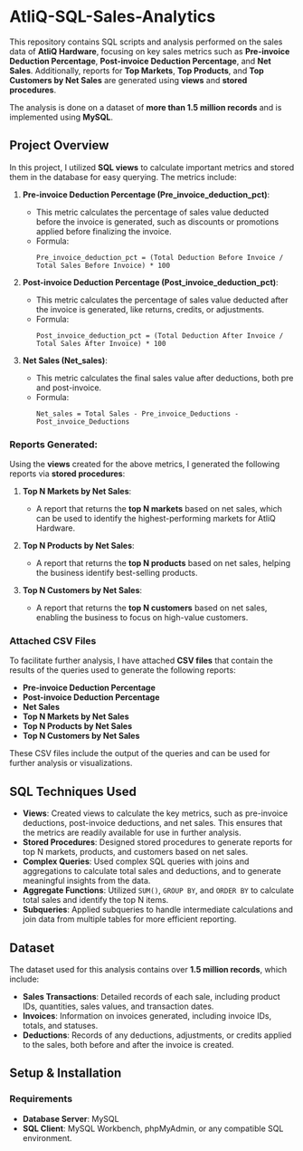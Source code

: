 # AtliQ-SQL-Sales-Analytics 
This repository contains SQL scripts and analysis performed on the sales data of **AtliQ Hardware**, focusing on key sales metrics such as **Pre-invoice Deduction Percentage**, **Post-invoice Deduction Percentage**, and **Net Sales**. Additionally, reports for **Top Markets**, **Top Products**, and **Top Customers by Net Sales** are generated using **views** and **stored procedures**.

The analysis is done on a dataset of **more than 1.5 million records** and is implemented using **MySQL**.

## Project Overview

In this project, I utilized **SQL views** to calculate important metrics and stored them in the database for easy querying. The metrics include:

1. **Pre-invoice Deduction Percentage (Pre_invoice_deduction_pct)**:
   - This metric calculates the percentage of sales value deducted before the invoice is generated, such as discounts or promotions applied before finalizing the invoice.
   - Formula: 
     ```
     Pre_invoice_deduction_pct = (Total Deduction Before Invoice / Total Sales Before Invoice) * 100
     ```

2. **Post-invoice Deduction Percentage (Post_invoice_deduction_pct)**:
   - This metric calculates the percentage of sales value deducted after the invoice is generated, like returns, credits, or adjustments.
   - Formula: 
     ```
     Post_invoice_deduction_pct = (Total Deduction After Invoice / Total Sales After Invoice) * 100
     ```

3. **Net Sales (Net_sales)**:
   - This metric calculates the final sales value after deductions, both pre and post-invoice.
   - Formula: 
     ```
     Net_sales = Total Sales - Pre_invoice_Deductions - Post_invoice_Deductions
     ```

### Reports Generated:

Using the **views** created for the above metrics, I generated the following reports via **stored procedures**:

1. **Top N Markets by Net Sales**: 
   - A report that returns the **top N markets** based on net sales, which can be used to identify the highest-performing markets for AtliQ Hardware.
   
2. **Top N Products by Net Sales**: 
   - A report that returns the **top N products** based on net sales, helping the business identify best-selling products.

3. **Top N Customers by Net Sales**: 
   - A report that returns the **top N customers** based on net sales, enabling the business to focus on high-value customers.

### Attached CSV Files

To facilitate further analysis, I have attached **CSV files** that contain the results of the queries used to generate the following reports:

- **Pre-invoice Deduction Percentage**
- **Post-invoice Deduction Percentage**
- **Net Sales**
- **Top N Markets by Net Sales**
- **Top N Products by Net Sales**
- **Top N Customers by Net Sales**

These CSV files include the output of the queries and can be used for further analysis or visualizations.

## SQL Techniques Used

- **Views**: Created views to calculate the key metrics, such as pre-invoice deductions, post-invoice deductions, and net sales. This ensures that the metrics are readily available for use in further analysis.
- **Stored Procedures**: Designed stored procedures to generate reports for top N markets, products, and customers based on net sales.
- **Complex Queries**: Used complex SQL queries with joins and aggregations to calculate total sales and deductions, and to generate meaningful insights from the data.
- **Aggregate Functions**: Utilized `SUM()`, `GROUP BY`, and `ORDER BY` to calculate total sales and identify the top N items.
- **Subqueries**: Applied subqueries to handle intermediate calculations and join data from multiple tables for more efficient reporting.

## Dataset

The dataset used for this analysis contains over **1.5 million records**, which include:

- **Sales Transactions**: Detailed records of each sale, including product IDs, quantities, sales values, and transaction dates.
- **Invoices**: Information on invoices generated, including invoice IDs, totals, and statuses.
- **Deductions**: Records of any deductions, adjustments, or credits applied to the sales, both before and after the invoice is created.

## Setup & Installation

### Requirements
- **Database Server**: MySQL
- **SQL Client**: MySQL Workbench, phpMyAdmin, or any compatible SQL environment.
